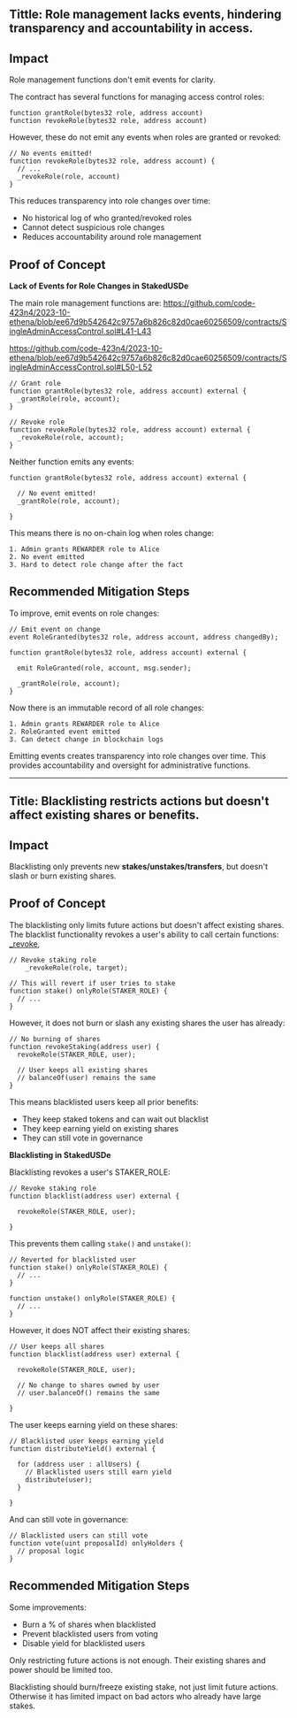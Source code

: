 ## Tittle: Role management lacks events, hindering transparency and accountability in access.

## Impact
Role management functions don't emit events for clarity.

The contract has several functions for managing access control roles: 

```solidity
function grantRole(bytes32 role, address account) 
function revokeRole(bytes32 role, address account)
```

However, these do not emit any events when roles are granted or revoked:

```solidity
// No events emitted!
function revokeRole(bytes32 role, address account) {
  // ...
  _revokeRole(role, account)
}
```

This reduces transparency into role changes over time:

- No historical log of who granted/revoked roles
- Cannot detect suspicious role changes  
- Reduces accountability around role management

## Proof of Concept

**Lack of Events for Role Changes in StakedUSDe**

The main role management functions are: https://github.com/code-423n4/2023-10-ethena/blob/ee67d9b542642c9757a6b826c82d0cae60256509/contracts/SingleAdminAccessControl.sol#L41-L43

https://github.com/code-423n4/2023-10-ethena/blob/ee67d9b542642c9757a6b826c82d0cae60256509/contracts/SingleAdminAccessControl.sol#L50-L52

```solidity
// Grant role
function grantRole(bytes32 role, address account) external {
  _grantRole(role, account);
}

// Revoke role  
function revokeRole(bytes32 role, address account) external {
  _revokeRole(role, account);
}
```

Neither function emits any events:

```solidity
function grantRole(bytes32 role, address account) external {

  // No event emitted!
  _grantRole(role, account); 

}
```

This means there is no on-chain log when roles change:

```
1. Admin grants REWARDER role to Alice
2. No event emitted
3. Hard to detect role change after the fact
```

## Recommended Mitigation Steps

To improve, emit events on role changes:

```solidity
// Emit event on change
event RoleGranted(bytes32 role, address account, address changedBy);

function grantRole(bytes32 role, address account) external {

  emit RoleGranted(role, account, msg.sender);

  _grantRole(role, account);
} 
```

Now there is an immutable record of all role changes:

```
1. Admin grants REWARDER role to Alice
2. RoleGranted event emitted 
3. Can detect change in blockchain logs
```

Emitting events creates transparency into role changes over time. This provides accountability and oversight for administrative functions.

---

## Title: Blacklisting restricts actions but doesn't affect existing shares or benefits.

## Impact

Blacklisting only prevents new **stakes/unstakes/transfers**, but doesn't slash or burn existing shares.

## Proof of Concept

The blacklisting only limits future actions but doesn't affect existing shares. The blacklist functionality revokes a user's ability to call certain functions: [_revoke](https://github.com/code-423n4/2023-10-ethena/blob/ee67d9b542642c9757a6b826c82d0cae60256509/contracts/StakedUSDe.sol#L126), 

```solidity
// Revoke staking role
    _revokeRole(role, target);

// This will revert if user tries to stake
function stake() onlyRole(STAKER_ROLE) {
  // ...
}
```

However, it does not burn or slash any existing shares the user has already:

```solidity
// No burning of shares
function revokeStaking(address user) {
  revokeRole(STAKER_ROLE, user);
  
  // User keeps all existing shares
  // balanceOf(user) remains the same
}
```

This means blacklisted users keep all prior benefits:

- They keep staked tokens and can wait out blacklist
- They keep earning yield on existing shares
- They can still vote in governance


**Blacklisting in StakedUSDe**

Blacklisting revokes a user's STAKER_ROLE:  

```solidity
// Revoke staking role
function blacklist(address user) external {

  revokeRole(STAKER_ROLE, user);

}
```

This prevents them calling `stake()` and `unstake()`:

```solidity
// Reverted for blacklisted user
function stake() onlyRole(STAKER_ROLE) {
  // ...
}

function unstake() onlyRole(STAKER_ROLE) {
  // ...
}
```

However, it does NOT affect their existing shares:

```solidity
// User keeps all shares
function blacklist(address user) external {

  revokeRole(STAKER_ROLE, user);

  // No change to shares owned by user
  // user.balanceOf() remains the same

}
```

The user keeps earning yield on these shares:

```solidity
// Blacklisted user keeps earning yield 
function distributeYield() external {

  for (address user : allUsers) {
    // Blacklisted users still earn yield
    distribute(user); 
  }

}
```

And can still vote in governance:

```solidity
// Blacklisted users can still vote
function vote(uint proposalId) onlyHolders { 
  // proposal logic
}
```

## Recommended Mitigation Steps

Some improvements:

- Burn a % of shares when blacklisted 
- Prevent blacklisted users from voting
- Disable yield for blacklisted users

Only restricting future actions is not enough. Their existing shares and power should be limited too.

Blacklisting should burn/freeze existing stake, not just limit future actions. Otherwise it has limited impact on bad actors who already have large stakes.

